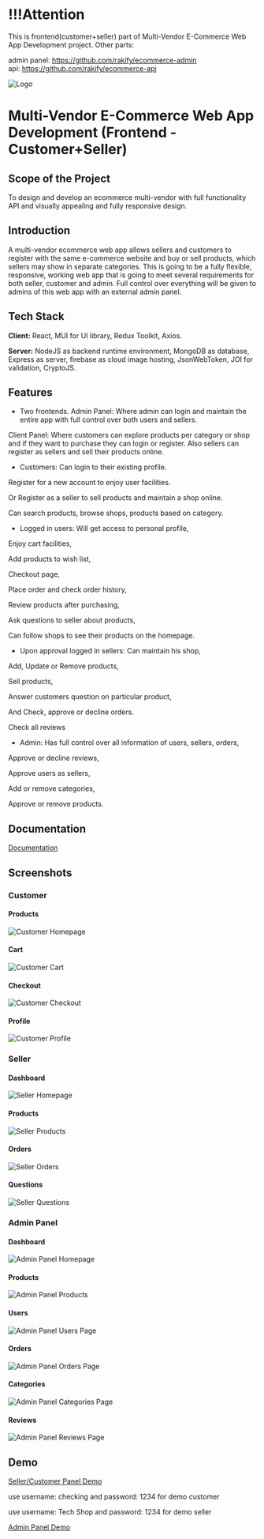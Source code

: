 # !!!Attention

This is frontend(customer+seller) part of Multi-Vendor E-Commerce Web App Development project. Other parts:

admin panel: https://github.com/rakify/ecommerce-admin <br>
api: https://github.com/rakify/ecommerce-api <br>

![Logo](https://i.ibb.co/n0pPFtf/Logo-Makr-2n-MNe-U.png)

# Multi-Vendor E-Commerce Web App Development (Frontend - Customer+Seller)

## Scope of the Project

To design and develop an ecommerce multi-vendor with full functionality API and visually appealing and fully responsive design.

## Introduction

A multi-vendor ecommerce web app allows sellers and customers to register with the same e-commerce website and buy or sell products, which sellers may show in separate categories. This is going to be a fully flexible, responsive, working web app that is going to meet several requirements for both seller, customer and admin. Full control over everything will be given to admins of this web app with an external admin panel.

## Tech Stack

**Client:** React, MUI for UI library, Redux Toolkit, Axios.

**Server:** NodeJS as backend runtime environment, MongoDB as database, Express as server, firebase as cloud image hosting, JsonWebToken, JOI for validation, CryptoJS.

## Features

- Two frontends.
  Admin Panel: Where admin can login and maintain the entire app with full control over both users and sellers.

Client Panel: Where customers can explore products per category or shop and if they want to purchase they can login or register. Also sellers can register as sellers and sell their products online.

- Customers:
  Can login to their existing profile.

Register for a new account to enjoy user facilities.

Or Register as a seller to sell products and maintain a shop online.

Can search products, browse shops, products based on category.

- Logged in users:
  Will get access to personal profile,

Enjoy cart facilities,

Add products to wish list,

Checkout page,

Place order and check order history,

Review products after purchasing,

Ask questions to seller about products,

Can follow shops to see their products on the homepage.

- Upon approval logged in sellers:
  Can maintain his shop,

Add, Update or Remove products,

Sell products,

Answer customers question on particular product,

And Check, approve or decline orders.

Check all reviews

- Admin:
  Has full control over all information of users, sellers, orders,

Approve or decline reviews,

Approve users as sellers,

Add or remove categories,

Approve or remove products.

## Documentation

[Documentation](https://docs.google.com/document/d/1IyBuVcEg6_aLfI5Fx_hm5l05OPjGFKosCt4xS88FXGA/edit#heading=h.48e1biy40axh)

## Screenshots

### Customer

#### Products

![Customer Homepage](https://i.ibb.co/XSmT1hj/image-2023-01-24-182007220.png)

#### Cart

![Customer Cart](https://i.ibb.co/wg9krZY/image-2023-01-24-182152388.png)

#### Checkout

![Customer Checkout](https://i.ibb.co/SRkfZfm/image-2023-01-24-182252944.png)

#### Profile

![Customer Profile](https://i.ibb.co/jHzYTPj/image-2023-01-24-182339185.png)

### Seller

#### Dashboard

![Seller Homepage](https://i.ibb.co/d4m7CKh/image-2023-01-24-181420297.png)

#### Products

![Seller Products](https://i.ibb.co/3BYz2Hc/image-2023-01-24-181524393.png)

#### Orders

![Seller Orders](https://i.ibb.co/3dGLKLB/image-2023-01-24-181653404.png)

#### Questions

![Seller Questions](https://i.ibb.co/bHxJt6f/image-2023-01-24-181757245.png)

### Admin Panel

#### Dashboard

![Admin Panel Homepage](https://i.ibb.co/3kFsgWR/image-2023-01-24-180442190.png)

#### Products

![Admin Panel Products](https://i.ibb.co/34yBKLz/image-2023-01-24-180634969.png)

#### Users

![Admin Panel Users Page](https://i.ibb.co/gzn8Pb6/image-2023-01-24-180903390.png)

#### Orders

![Admin Panel Orders Page](https://i.ibb.co/6mFNkG7/image-2023-01-24-180953213.png)

#### Categories

![Admin Panel Categories Page](https://i.ibb.co/Lggx77f/image-2023-01-24-181037286.png)

#### Reviews

![Admin Panel Reviews Page](https://i.ibb.co/ZcGBBpG/image-2023-01-24-181133235.png)

## Demo

[Seller/Customer Panel Demo](https://bestmart.vercel.app)

use username: checking and password: 1234 for demo customer

use username: Tech Shop and password: 1234 for demo seller

[Admin Panel Demo](https://bestmart-admin.vercel.app)
